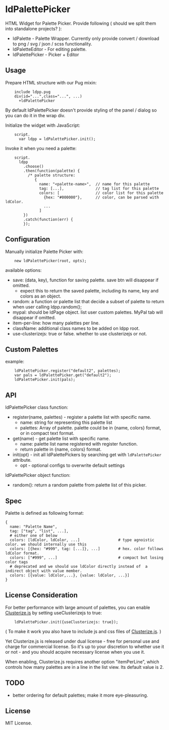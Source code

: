 # ldPalettePicker

HTML Widget for Palette Picker. Provide following ( should we split them into standalone projects? ):

 * ldPalette - Palette Wrapper. Currently only provide convert / download to png / svg / json / scss functionality.
 * ldPaletteEditor - For editing palette.
 * ldPalettePicker - Picker + Editor


## Usage

Prepare HTML structure with our Pug mixin:

```
    include ldpp.pug
    div(id="...",class="...", ...)
      +ldPalettePicker
```

By default ldPalettePicker doesn't provide styling of the panel / dialog so you can do it in the wrap div.


Initialize the widget with JavaScript:

```
    script.
      var ldpp = ldPalettePicker.init();
```

Invoke it when you need a palette:

```
    script.
      ldpp
        .choose()
        .then(function(palette) {
          /* palette structure: 
             {
               name: "<palette-name>",  // name for this palette
               tag: [...],              // tag list for this palette
               colors: [                // color list for this palette
                 {hex: "#000000"},      // color, can be parsed with ldColor.
                 ...
               ]
        })
        .catch(function(err) {
        });
```


## Configuration

Manually initialize Palette Picker with:

````
    new ldPalettePicker(root, opts);
````

available options:
 * save: (data, key), function for saving palette. save btn will disappear if omitted.
   - expect this to return the saved palette, including its name, key and colors as an object.
 * random: a function or palette list that decide a subset of palette to return when user calling ldpp.random();
 * mypal: should be ldPage object. list user custom palettes. MyPal tab will disappear if omitted.
 * item-per-line: how many palettes per line.
 * className: additional class names to be added on ldpp root.
 * use-clusterizejs: true or false. whether to use clusterizejs or not.



## Custom Palettes


example:
```
    ldPalettePicker.register("default2", palettes);
    var pals = ldPalettePicker.get("default2");
    ldPalettePicker.init(pals);
```

## API

ldPalettePicker class function:
 * register(name, palettes) - register a palette list with specific name.
   - name: string for representing this palette list
   - palettes: Array of palette. palette could be in {name, colors} format, or in compact text format.
 * get(name) - get palette list with specific name.
   - name: palette list name registered with register function.
   - return palette in {name, colors} format.
 * init(opt) - init all ldPalettePickers by searching get with `ldPalettePicker` attribute.
   - opt - optional configs to overwrite default settings

ldPalettePicker object function:
 * random(): return a random palette from palette list of this picker.

## Spec

Palette is defined as following format:

    {
      name: "Palette Name",
      tag: ["tag", "list", ...],
      # either one of below
      colors: [ldColor, ldColor, ...]                 # type agnoistic color. we should internally use this
      colors: [{hex: "#999", tag: [...]}, ...]        # hex. color follows ldColor format.
      colors: ["#999", ...]                           # compact but losing color tags
      # deprecated and we should use ldColor directly instead of  a indirect object with value member.
      colors: [{value: ldColor,...}, {value: ldColor, ...}] 
    }


## License Consideration

For better performance with large amount of palettes, you can enable [Clusterize.js](https://clusterize.js.org/) by setting useClusterizejs to true:

````
    ldPalettePicker.init({useClusterizejs: true});
````

( To make it work you also have to include js and css files of [Clusterize.js](https://clusterize.js.org/). )

Yet Clusterize.js is released under dual license - free for personal use and charge for commercial license. So it's up to your discretion to whether use it or not - and you should acquire necessary license when you use it.

When enabling, Clusterize.js requires another option "itemPerLine", which controls how many palettes are in a line in the list view. Its default value is 2.

## TODO

 * better ordering for default palettes; make it more eye-pleasuring.


## License

MIT License.
